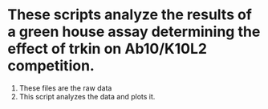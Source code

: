 # These scripts analyze the results of a green house assay determining the effect of trkin on Ab10/K10L2 competition.
1. These files are the raw data
2. This script analyzes the data and plots it.
